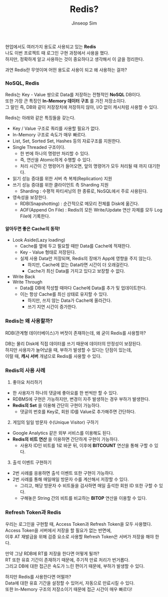 ﻿---
layout: post
title: "Redis?"
categories: ToyProject
tags: [devops]
author:
  - Jinseop Sim
toc: true
---
현업에서도 여러가지 용도로 사용되고 있는 __Redis__  
나도 이번 프로젝트 때 로그인 구현 과정에서 사용을 했다.  
하지만, 정확하게 알고 사용하는 것이 중요하다고 생각해서 이 글을 정리한다.  

과연 Redis란 무엇이며 어떤 용도로 사용이 되고 왜 사용하는 걸까?  

### NoSQL, Redis
Redis는 Key - Value 쌍으로 Data를 저장하는 전형적인 __NoSQL__ DB이다.  
또한 가장 큰 특징인 __In-Memory 데이터 구조__ 를 가진 저장소이다.  
그 말인 즉, DB와 같이 저장장치에 저장하지 않아, I/O 없이 캐시처럼 사용할 수 있다.  

Redis는 아래와 같은 특징들을 갖는다.
- Key / Value 구조로 쿼리를 사용할 필요가 없다.
- In-Memory 구조로 속도가 매우 빠르다.
- List, Set, Sorted Set, Hashes 등의 자료구조를 지원한다.
- Single Threaded 구조이다.
  - 한 번에 하나의 명령만 처리할 수 있다.
  - 즉, 연산을 Atomic하게 수행할 수 있다.
  - 처리 시간이 긴 명령어가 들어오면, 앞의 명령어가 모두 처리될 때 까지 대기한다.
- 읽기 성능 증대를 위한 서버 측 복제(Replication) 지원
- 쓰기 성능 증대를 위한 클라이언트 측 Sharding 지원
  - Sharding : 수평적 파티셔닝의 한 종류로, NoSQL에서 주로 사용된다.
- 영속성을 보장한다.
  - RDB(Snapshotting) : 순간적으로 메모리 전체를 Disk에 옮긴다.
  - AOF(Append On File) : Redis의 모든 Write/Update 연산 자체를 모두 Log File에 기록한다.

#### 알아두면 좋은 Cache의 동작!  
- Look Aside(Lazy loading)
  - Cache를 옆에 두고 필요할 때만 Data를 Cache에 적재한다.
  - Key - Value 형태로 저장된다.
  - 실제 사용 Data만 저장되며, Redis의 장애가 App에 영향을 주지 않는다.
    - 하지만, Cache에 없는 Data라면 시간이 더 오래걸린다.
    - Cache가 최신 Data를 가지고 있다고 보장할 수 없다.
- Write Back
- Write Through
  - Data를 DB에 작성할 때마다 Cache에 Data를 추가 및 업데이트한다.
  - 이는 항상 Cache를 최신 상태로 유지할 수 있다.
    - 하지만, 쓰지 않는 Data가 Cache에 올라간다.
    - 쓰기 지연 시간이 증가한다.

### Redis는 왜 사용할까?
RDB(관계형 데이터베이스)가 버젓이 존재하는데, 왜 굳이 Redis를 사용할까?  

DB는 물리 Disk에 직접 데이터를 쓰기 때문에 데이터의 안정성이 보장된다.  
하지만 사용자가 늘어났을 때, 부하가 발생할 수 있다는 단점이 있는데,  
이럴 때, __캐시 서버__ 개념으로 Redis를 사용할 수 있다.  

### Redis의 사용 사례
1. 좋아요 처리하기
  - 한 사용자가 하나의 댓글에 좋아요를 한 번씩만 할 수 있다.
  - RDBMS에 구현은 가능하지만, 변경이 자주 발생하는 경우 부하가 발생한다.
  - __Redis의 Set__ 을 이용해 간단히 구현이 가능하다.
    - 댓글의 번호를 Key로, 회원 ID를 Value로 추가해주면 간단하다.
2. 게임의 일일 방문자 수(Unique Visitor) 구하기
  - Google Analytics 같은 외부 서비스를 이용해도 된다.
  - __Redis의 비트 연산__ 을 이용하면 간단하게 구현이 가능하다.
    - 사용자 ID인 비트를 1로 바꾼 뒤, 이후에 __BITCOUNT__ 연산을 통해 구할 수 있다.
3. 출석 이벤트 구현하기
  - 2번 사례를 응용하면 출석 이벤트 또한 구현이 가능하다.
  - 2번 사례를 통해 매일매일 방문자 수를 계산해서 저장할 수 있다.
    - 그리고, 해당 방문자 수 비트들을 검사하면 매일 출석한 회원 ID 또한 구할 수 있다.
    - 구해놓은 String 간의 비트를 비교하는 __BITOP__ 연산을 이용할 수 있다.

### Refresh Token과 Redis
우리는 로그인을 구현할 때, Access Token과 Refresh Token을 모두 사용했다.  
Access Token을 서버에서 저장을 할 필요가 없는 반면에,  
이후 AT 재발급을 위해 검증 요소로 사용할 Refresh Token은 서버가 저장을 해야 한다.  

만약 그냥 RDB에 RT를 저장을 한다면 어떻게 될까?  
RT 또한 유효 기간이 존재하기 때문에, 주기적 만료 처리가 번거롭다.  
그리고 DB에 대한 접근은 속도가 느린 편이기 때문에, 부하가 발생할 수 있다.  

하지만 Redis를 사용한다면 어떨까?  
Data에 대한 유효 기간을 설정할 수 있어서, 자동으로 만료시킬 수 있다.  
또한 In-Memory 구조의 저장소이기 때문에 접근 시간이 매우 빠르다!  